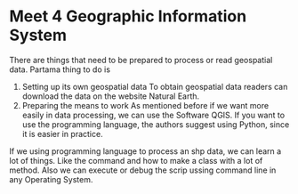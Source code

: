 Meet 4 Geographic Information System
=====================================

There are things that need to be prepared to process or read geospatial data. Partama thing to do is
1. Setting up its own geospatial data
To obtain geospatial data readers can download the data on the website Natural Earth.
2. Preparing the means to work
As mentioned before if we want more easily in data processing, we can use the Software QGIS. If you want to use the programming language, the authors suggest using Python, since it is easier in practice.

If we using programming language to process an shp data, we can learn a lot of things. Like the command and how to make a class with a lot of method. Also we can execute or debug the scrip ussing command line in any Operating System.